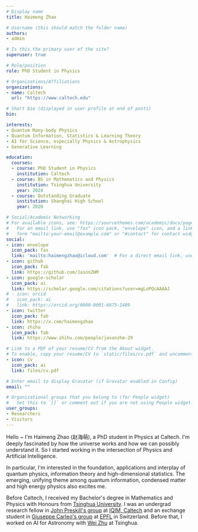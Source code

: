 ```yaml
---
# Display name
title: Haimeng Zhao

# Username (this should match the folder name)
authors:
- admin

# Is this the primary user of the site?
superuser: true

# Role/position
role: PhD Student in Physics

# Organizations/Affiliations
organizations:
- name: Caltech
  url: "https://www.caltech.edu"

# Short bio (displayed in user profile at end of posts)
bio: 

interests:
- Quantum Many-body Physics
- Quantum Information, Statistics & Learning Theory
- AI for Science, especially Physics & Astrophysics
- Generative Learning

education:
  courses:
  - course: PhD Student in Physics
    institution: Caltech
  - course: BS in Mathematics and Physics
    institution: Tsinghua University
    year: 2024
  - course: Outstanding Graduate
    institution: Shanghai High School
    year: 2020

# Social/Academic Networking
# For available icons, see: https://sourcethemes.com/academic/docs/page-builder/#icons
#   For an email link, use "fas" icon pack, "envelope" icon, and a link in the
#   form "mailto:your-email@example.com" or "#contact" for contact widget.
social:
- icon: envelope
  icon_pack: fas
  link: 'mailto:haimengzhao@icloud.com'  # For a direct email link, use "mailto:test@example.org".
- icon: github
  icon_pack: fab
  link: https://github.com/JasonZHM
- icon: google-scholar
  icon_pack: ai
  link: https://scholar.google.com/citations?user=mgLoPQcAAAAJ
# - icon: orcid
#   icon_pack: ai
#   link: https://orcid.org/0000-0001-6675-1489
- icon: twitter
  icon_pack: fab
  link: https://x.com/haimengzhao
- icon: zhihu
  icon_pack: fab
  link: https://www.zhihu.com/people/jasonzhm-29

# Link to a PDF of your resume/CV from the About widget.
# To enable, copy your resume/CV to `static/files/cv.pdf` and uncomment the lines below.
- icon: cv
  icon_pack: ai
  link: files/cv.pdf

# Enter email to display Gravatar (if Gravatar enabled in Config)
email: ""

# Organizational groups that you belong to (for People widget)
#   Set this to `[]` or comment out if you are not using People widget.
user_groups:
- Researchers
- Visitors
---
```

Hello ~ I'm Haimeng Zhao (赵海萌), a PhD student in Physics at Caltech.
I'm deeply fascinated by how the universe works and how we can possibly understand it.
So I started working in the intersection of Physics and Artificial Intelligence.

In particular, I'm interested in the foundation, applications and interplay of quantum physics, information theory and high-dimensional statistics. The emerging, unifying theme among quantum information, condensed matter and high energy physics also excites me.

Before Caltech, I received my Bachelor's degree in Mathematics and Physics with Honours from [Tsinghua University](https://www.tsinghua.edu.cn/en/). I was an undergrad research fellow in [John Preskill's group](http://theory.caltech.edu/~preskill/) at [IQIM, Caltech](https://iqim.caltech.edu) and an exchange student in [Giuseppe Carleo's group](https://people.epfl.ch/giuseppe.carleo?lang=en) at [EPFL](https://www.epfl.ch/en/) in Switzerland. Before that, I worked on AI for Astronomy with [Wei Zhu](http://i.astro.tsinghua.edu.cn/~wzhu/) at Tsinghua.
